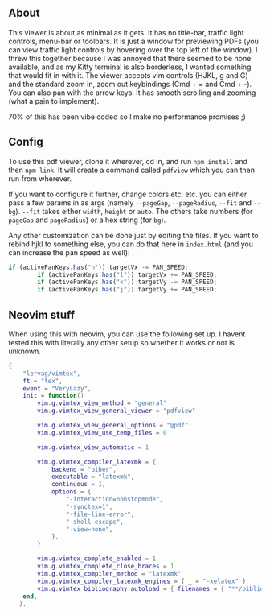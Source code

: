 ## About
This viewer is about as minimal as it gets. It has no title-bar, traffic light controls, menu-bar or toolbars. It is just a window for previewing PDFs (you can view traffic light controls by hovering over the top left of the window). I threw this together because I was annoyed that there seemed to be none available, and as my Kitty terminal is also borderless, I wanted something that would fit in with it. The viewer accepts vim controls (HJKL, g and G) and the standard zoom in, zoom out keybindings (Cmd + = and Cmd + -). You can also pan with the arrow keys. It has smooth scrolling and zooming (what a pain to implement).

70% of this has been vibe coded so I make no performance promises ;)


## Config 

To use this pdf viewer, clone it wherever, cd in, and run `npm install` and then `npm link`. It will create a command called `pdfview` which you can then run from wherever.

If you want to configure it further, change colors etc. etc. you can either pass a few params in as args (namely `--pageGap`, `--pageRadius`, `--fit` and `--bg`). `--fit` takes either `width`, `height` or `auto`. The others take numbers (for `pageGap` and `pageRadius`) or a hex string (for `bg`).

Any other customization can be done just by editing the files.
If you want to rebind hjkl to something else, you can do that here in `index.html` (and you can increase the pan speed as well):
```js
if (activePanKeys.has("h")) targetVx -= PAN_SPEED;
        if (activePanKeys.has("l")) targetVx += PAN_SPEED;
        if (activePanKeys.has("k")) targetVy -= PAN_SPEED;
        if (activePanKeys.has("j")) targetVy += PAN_SPEED;

```

## Neovim stuff
When using this with neovim, you can use the following set up. I havent tested this with literally any other setup so whether it works or not is unknown.

```lua
{
    "lervag/vimtex",
    ft = "tex",
    event = "VeryLazy",
    init = function()
        vim.g.vimtex_view_method = "general"
        vim.g.vimtex_view_general_viewer = "pdfview"

        vim.g.vimtex_view_general_options = "@pdf"
        vim.g.vimtex_view_use_temp_files = 0

        vim.g.vimtex_view_automatic = 1

        vim.g.vimtex_compiler_latexmk = {
            backend = "biber",
            executable = "latexmk",
            continuous = 1,
            options = {
                "-interaction=nonstopmode",
                "-synctex=1",
                "-file-line-error",
                "-shell-escape",
                "-view=none",
            },
        }

        vim.g.vimtex_complete_enabled = 1
        vim.g.vimtex_complete_close_braces = 1
        vim.g.vimtex_compiler_method = "latexmk"
        vim.g.vimtex_compiler_latexmk_engines = { _ = "-xelatex" }
        vim.g.vimtex_bibliography_autoload = { filenames = { "**/bibliography/*.bib" } }
    end,
   },
```
